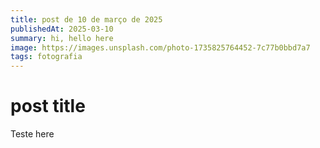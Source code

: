 ```yaml
---
title: post de 10 de março de 2025
publishedAt: 2025-03-10
summary: hi, hello here
image: https://images.unsplash.com/photo-1735825764452-7c77b0bbd7a7
tags: fotografia
---
```


# post title

Teste here
